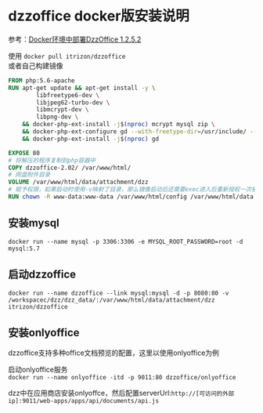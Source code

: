 # dzzoffice docker版安装说明

参考：[Docker环境中部署DzzOffice 1.2.5.2](https://www.cnblogs.com/jytx/p/5443181.html)

使用 `docker pull itrizon/dzzoffice`  
或者自己构建镜像

```dockerfile
FROM php:5.6-apache
RUN apt-get update && apt-get install -y \
        libfreetype6-dev \
        libjpeg62-turbo-dev \
        libmcrypt-dev \
        libpng-dev \
    && docker-php-ext-install -j$(nproc) mcrypt mysql zip \
    && docker-php-ext-configure gd --with-freetype-dir=/usr/include/ --with-jpeg-dir=/usr/include/ \
    && docker-php-ext-install -j$(nproc) gd

EXPOSE 80
# 将解压的程序复制到php容器中
COPY dzzoffice-2.02/ /var/www/html/
# 网盘附件目录
VOLUME /var/www/html/data/attachment/dzz
# 赋予权限，如果启动时使用-v映射了目录，那么镜像启动后还需要exec进入后重新授权一次被挂载目录的权限
RUN chown -R www-data:www-data /var/www/html/config /var/www/html/data
```

## 安装mysql

`docker run --name mysql -p 3306:3306 -e MYSQL_ROOT_PASSWORD=root -d mysql:5.7`

## 启动dzzoffice

`docker run --name dzzoffice --link mysql:mysql -d -p 8080:80 -v /workspacec/dzz/dzz_data/:/var/www/html/data/attachment/dzz itrizon/dzzoffice`

## 安装onlyoffice

dzzoffice支持多种office文档预览的配置，这里以使用onlyoffice为例  

启动onlyoffice服务  
`docker run --name onlyoffice -itd -p 9011:80 dzzoffice/onlyoffice`  

dzz中在应用商店安装onlyoffce，然后配置serverUrl:`http://[可访问的外部ip]:9011/web-apps/apps/api/documents/api.js`  